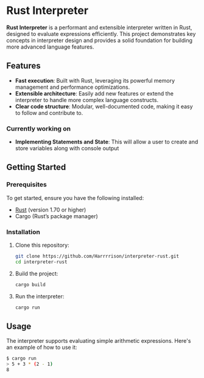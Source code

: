# Rust Interpreter

**Rust Interpreter** is a performant and extensible interpreter written in Rust, designed to evaluate expressions efficiently. This project demonstrates key concepts in interpreter design and provides a solid foundation for building more advanced language features.

## Features

- **Fast execution**: Built with Rust, leveraging its powerful memory management and performance optimizations.
- **Extensible architecture**: Easily add new features or extend the interpreter to handle more complex language constructs.
- **Clear code structure**: Modular, well-documented code, making it easy to follow and contribute to.

### Currently working on

- **Implementing Statements and State**:  This will allow a user to create and store variables along with console output

## Getting Started

### Prerequisites

To get started, ensure you have the following installed:

- [Rust](https://www.rust-lang.org/tools/install) (version 1.70 or higher)
- Cargo (Rust’s package manager)

### Installation

1. Clone this repository:

    ```bash
    git clone https://github.com/Harrrrison/interpreter-rust.git
    cd interpreter-rust
    ```

2. Build the project:

    ```bash
    cargo build
    ```

3. Run the interpreter:

    ```bash
    cargo run
    ```

## Usage

The interpreter supports evaluating simple arithmetic expressions. Here's an example of how to use it:

```bash
$ cargo run
> 5 + 3 * (2 - 1)
8
